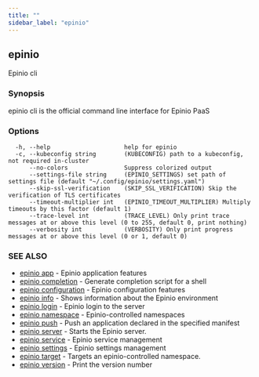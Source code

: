 ```yaml
---
title: ""
sidebar_label: "epinio"
---
```

## epinio

Epinio cli

### Synopsis

epinio cli is the official command line interface for Epinio PaaS 

### Options

```
  -h, --help                     help for epinio
  -c, --kubeconfig string        (KUBECONFIG) path to a kubeconfig, not required in-cluster
      --no-colors                Suppress colorized output
      --settings-file string     (EPINIO_SETTINGS) set path of settings file (default "~/.config/epinio/settings.yaml")
      --skip-ssl-verification    (SKIP_SSL_VERIFICATION) Skip the verification of TLS certificates
      --timeout-multiplier int   (EPINIO_TIMEOUT_MULTIPLIER) Multiply timeouts by this factor (default 1)
      --trace-level int          (TRACE_LEVEL) Only print trace messages at or above this level (0 to 255, default 0, print nothing)
      --verbosity int            (VERBOSITY) Only print progress messages at or above this level (0 or 1, default 0)
```

### SEE ALSO

* [epinio app](./epinio_app.md)	 - Epinio application features
* [epinio completion](./epinio_completion.md)	 - Generate completion script for a shell
* [epinio configuration](./epinio_configuration.md)	 - Epinio configuration features
* [epinio info](./epinio_info.md)	 - Shows information about the Epinio environment
* [epinio login](./epinio_login.md)	 - Epinio login to the server
* [epinio namespace](./epinio_namespace.md)	 - Epinio-controlled namespaces
* [epinio push](./epinio_push.md)	 - Push an application declared in the specified manifest
* [epinio server](./epinio_server.md)	 - Starts the Epinio server.
* [epinio service](./epinio_service.md)	 - Epinio service management
* [epinio settings](./epinio_settings.md)	 - Epinio settings management
* [epinio target](./epinio_target.md)	 - Targets an epinio-controlled namespace.
* [epinio version](./epinio_version.md)	 - Print the version number

